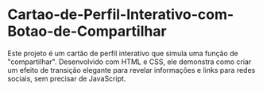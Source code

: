# Cartao-de-Perfil-Interativo-com-Botao-de-Compartilhar
Este projeto é um cartão de perfil interativo que simula uma função de "compartilhar". Desenvolvido com HTML e CSS, ele demonstra como criar um efeito de transição elegante para revelar informações e links para redes sociais, sem precisar de JavaScript.
